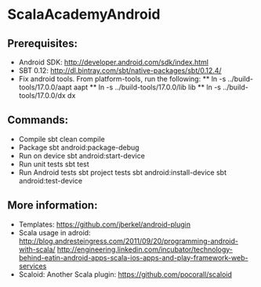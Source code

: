 ScalaAcademyAndroid
===================

Prerequisites:
--------------

* Android SDK: http://developer.android.com/sdk/index.html
* SBT 0.12: http://dl.bintray.com/sbt/native-packages/sbt/0.12.4/
* Fix android tools. From platform-tools, run the following:
** ln -s ../build-tools/17.0.0/aapt aapt
** ln -s ../build-tools/17.0.0/lib lib
** ln -s ../build-tools/17.0.0/dx dx

Commands:
---------

* Compile
    sbt clean compile
* Package
    sbt android:package-debug
* Run on device
    sbt android:start-device
* Run unit tests
    sbt test
* Run Android tests
    sbt project tests
    sbt android:install-device
    sbt android:test-device

More information:
-----------------

* Templates:
    https://github.com/jberkel/android-plugin
* Scala usage in adroid:
    http://blog.andresteingress.com/2011/09/20/programming-android-with-scala/
    http://engineering.linkedin.com/incubator/technology-behind-eatin-android-apps-scala-ios-apps-and-play-framework-web-services
* Scaloid: Another Scala plugin:
    https://github.com/pocorall/scaloid
